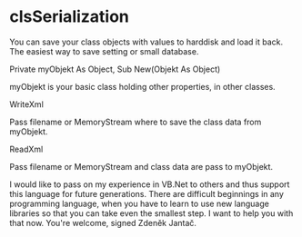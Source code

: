 # clsSerialization
You can save your class objects with values to harddisk and load it back. The easiest way to save setting or small database.

Private myObjekt As Object,
Sub New(Objekt As Object)

myObjekt is your basic class holding other properties, in other classes.

WriteXml

Pass filename or MemoryStream where to save the class data from myObjekt.
 
ReadXml

Pass filename or MemoryStream and class data are pass to myObjekt.

I would like to pass on my experience in VB.Net to others and thus support this language for future generations. There are difficult beginnings in any programming language, when you have to learn to use new language libraries so that you can take even the smallest step. I want to help you with that now. You're welcome, signed Zdeněk Jantač.
